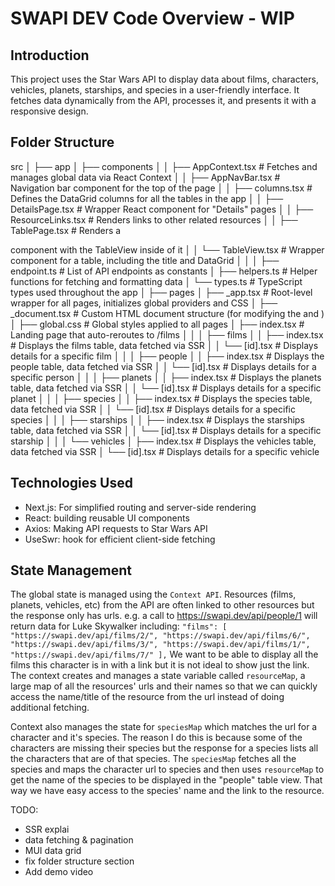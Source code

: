 # SWAPI DEV Code Overview - WIP

## Introduction

This project uses the Star Wars API to display data about films, characters, vehicles, planets, starships, and species in a user-friendly interface. It fetches data dynamically from the API, processes it, and presents it with a responsive design.

## Folder Structure

src
│
├── app
│ ├── components
│ │ ├── AppContext.tsx # Fetches and manages global data via React Context
│ │ ├── AppNavBar.tsx # Navigation bar component for the top of the page
│ │ ├── columns.tsx # Defines the DataGrid columns for all the tables in the app
│ │ ├── DetailsPage.tsx # Wrapper React component for "Details" pages
│ │ ├── ResourceLinks.tsx # Renders links to other related resources
│ │ ├── TablePage.tsx # Renders a <main> component with the TableView inside of it
│ │ └── TableView.tsx # Wrapper component for a table, including the title and DataGrid
│ │
│ ├── endpoint.ts # List of API endpoints as constants
│ ├── helpers.ts # Helper functions for fetching and formatting data
│ └── types.ts # TypeScript types used throughout the app
│
├── pages
│ ├── \_app.tsx # Root-level wrapper for all pages, initializes global providers and CSS
│ ├── \_document.tsx # Custom HTML document structure (for modifying the <html> and <body>)
│ ├── global.css # Global styles applied to all pages
│ ├── index.tsx # Landing page that auto-reroutes to /films
│ │
│ ├── films
│ │ ├── index.tsx # Displays the films table, data fetched via SSR
│ │ └── [id].tsx # Displays details for a specific film
│ │
│ ├── people
│ │ ├── index.tsx # Displays the people table, data fetched via SSR
│ │ └── [id].tsx # Displays details for a specific person
│ │
│ ├── planets
│ │ ├── index.tsx # Displays the planets table, data fetched via SSR
│ │ └── [id].tsx # Displays details for a specific planet
│ │
│ ├── species
│ │ ├── index.tsx # Displays the species table, data fetched via SSR
│ │ └── [id].tsx # Displays details for a specific species
│ │
│ ├── starships
│ │ ├── index.tsx # Displays the starships table, data fetched via SSR
│ │ └── [id].tsx # Displays details for a specific starship
│ │
│ └── vehicles
│ ├── index.tsx # Displays the vehicles table, data fetched via SSR
│ └── [id].tsx # Displays details for a specific vehicle

## Technologies Used

- Next.js: For simplified routing and server-side rendering
- React: building reusable UI components
- Axios: Making API requests to Star Wars API
- UseSwr: hook for efficient client-side fetching

## State Management

The global state is managed using the `Context API`.
Resources (films, planets, vehicles, etc) from the API are often linked to other resources but the response only has urls.
e.g. a call to https://swapi.dev/api/people/1 will return data for Luke Skywalker including: `"films": [
		"https://swapi.dev/api/films/2/",
		"https://swapi.dev/api/films/6/",
		"https://swapi.dev/api/films/3/",
		"https://swapi.dev/api/films/1/",
		"https://swapi.dev/api/films/7/"
	],`
We want to be able to display all the films this character is in with a link but it is not ideal to show just the link. The context creates and manages a state variable called `resourceMap`, a large map of all the resources' urls and their names so that we can quickly access the name/title of the resource from the url instead of doing additional fetching.

Context also manages the state for `speciesMap` which matches the url for a character and it's species. The reason I do this is because some of the characters are missing their species but the response for a species lists all the characters that are of that species. The `speciesMap` fetches all the species and maps the character url to species and then uses `resourceMap` to get the name of the species to be displayed in the "people" table view. That way we have easy access to the species' name and the link to the resource.

TODO:

- SSR explai
- data fetching & pagination
- MUI data grid
- fix folder structure section
- Add demo video
